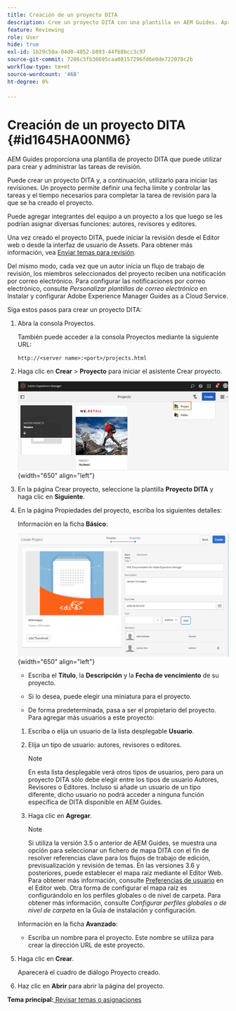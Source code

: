 ```yaml
---
title: Creación de un proyecto DITA
description: Cree un proyecto DITA con una plantilla en AEM Guides. Aprenda a utilizar un proyecto DITA para iniciar las revisiones.
feature: Reviewing
role: User
hide: true
exl-id: 1b29c50a-04d0-4052-b893-44fb8bcc3c97
source-git-commit: 7286c3fb36695caa08157296fd6e0de722078c2b
workflow-type: tm+mt
source-wordcount: '468'
ht-degree: 0%

---
```


# Creación de un proyecto DITA {#id1645HA00NM6}

AEM Guides proporciona una plantilla de proyecto DITA que puede utilizar para crear y administrar las tareas de revisión.

Puede crear un proyecto DITA y, a continuación, utilizarlo para iniciar las revisiones. Un proyecto permite definir una fecha límite y controlar las tareas y el tiempo necesarios para completar la tarea de revisión para la que se ha creado el proyecto.

Puede agregar integrantes del equipo a un proyecto a los que luego se les podrían asignar diversas funciones: autores, revisores y editores.

Una vez creado el proyecto DITA, puede iniciar la revisión desde el Editor web o desde la interfaz de usuario de Assets. Para obtener más información, vea [Enviar temas para revisión](review-send-topics-for-review.md#).

Del mismo modo, cada vez que un autor inicia un flujo de trabajo de revisión, los miembros seleccionados del proyecto reciben una notificación por correo electrónico. Para configurar las notificaciones por correo electrónico, consulte *Personalizar plantillas de correo electrónico* en Instalar y configurar Adobe Experience Manager Guides as a Cloud Service.

Siga estos pasos para crear un proyecto DITA:

1. Abra la consola Proyectos.

   También puede acceder a la consola Proyectos mediante la siguiente URL:

   ```http
   http://<server name>:<port>/projects.html
   ```

1. Haga clic en **Crear** \> **Proyecto** para iniciar el asistente Crear proyecto.

   ![](images/project-console-63.png){width="650" align="left"}

1. En la página Crear proyecto, seleccione la plantilla **Proyecto DITA** y haga clic en **Siguiente**.

1. En la página Propiedades del proyecto, escriba los siguientes detalles:

   Información en la ficha **Básico**:

   ![](images/create-project.png){width="650" align="left"}

   - Escriba el **Título**, la **Descripción** y la **Fecha de vencimiento** de su proyecto.

   - Si lo desea, puede elegir una miniatura para el proyecto.

   - De forma predeterminada, pasa a ser el propietario del proyecto. Para agregar más usuarios a este proyecto:

   1. Escriba o elija un usuario de la lista desplegable **Usuario**.

   1. Elija un tipo de usuario: autores, revisores o editores.

      >[!NOTE]
      >
      >En esta lista desplegable verá otros tipos de usuarios, pero para un proyecto DITA sólo debe elegir entre los tipos de usuario Autores, Revisores o Editores. Incluso si añade un usuario de un tipo diferente, dicho usuario no podrá acceder a ninguna función específica de DITA disponible en AEM Guides.

   1. Haga clic en **Agregar**.

      >[!NOTE]
      >
      >Si utiliza la versión 3.5 o anterior de AEM Guides, se muestra una opción para seleccionar un fichero de mapa DITA con el fin de resolver referencias clave para los flujos de trabajo de edición, previsualización y revisión de temas. En las versiones 3.6 y posteriores, puede establecer el mapa raíz mediante el Editor Web. Para obtener más información, consulte [Preferencias de usuario](web-editor-features.md#id2087G0P40SB) en el Editor web. Otra forma de configurar el mapa raíz es configurándolo en los perfiles globales o de nivel de carpeta. Para obtener más información, consulte *Configurar perfiles globales o de nivel de carpeta* en la Guía de instalación y configuración.

   Información en la ficha **Avanzado**:

   - Escriba un nombre para el proyecto. Este nombre se utiliza para crear la dirección URL de este proyecto.

1. Haga clic en **Crear**.

   Aparecerá el cuadro de diálogo Proyecto creado.

1. Haz clic en **Abrir** para abrir la página del proyecto.


**Tema principal:**&#x200B;[ Revisar temas o asignaciones](review.md)
